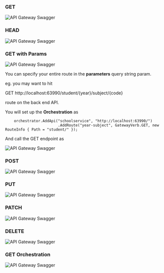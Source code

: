 ### GET

![API Gateway Swagger](https://github.com/VeritasSoftware/AspNetCore.ApiGateway/blob/master/ApiGatewayCall.PNG)

### HEAD

![API Gateway Swagger](https://github.com/VeritasSoftware/AspNetCore.ApiGateway/blob/master/HEAD.PNG)

### GET with Params

![API Gateway Swagger](https://github.com/VeritasSoftware/AspNetCore.ApiGateway/blob/master/GETWithParams.PNG)

You can specify your entire route in the **parameters** query string param.

eg. you may want to hit

GET http://localhost:63990/student/{year}/subject/{code} 

route on the back end API.

You will set up the **Orchestration** as

```
    orchestrator.AddApi("schoolservice", "http://localhost:63990/")
                        .AddRoute("year-subject", GatewayVerb.GET, new RouteInfo { Path = "student/" });
```

And call the GET endpoint as

![API Gateway Swagger](https://github.com/VeritasSoftware/AspNetCore.ApiGateway/blob/master/GETWithParams1.PNG)

### POST

![API Gateway Swagger](https://github.com/VeritasSoftware/AspNetCore.ApiGateway/blob/master/POST.PNG)

### PUT

![API Gateway Swagger](https://github.com/VeritasSoftware/AspNetCore.ApiGateway/blob/master/Update.PNG)

### PATCH

![API Gateway Swagger](https://github.com/VeritasSoftware/AspNetCore.ApiGateway/blob/master/Patch.PNG)

### DELETE

![API Gateway Swagger](https://github.com/VeritasSoftware/AspNetCore.ApiGateway/blob/master/Delete.PNG)

### GET Orchestration

![API Gateway Swagger](https://github.com/VeritasSoftware/AspNetCore.ApiGateway/blob/master/Orchestration.PNG)